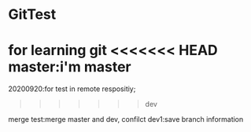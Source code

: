 # GitTest
for learning git
<<<<<<< HEAD
master:i'm master 
=======
20200920:for test in remote respositiy;
>>>>>>> dev

merge test:merge master and dev, confilct
dev1:save branch information

